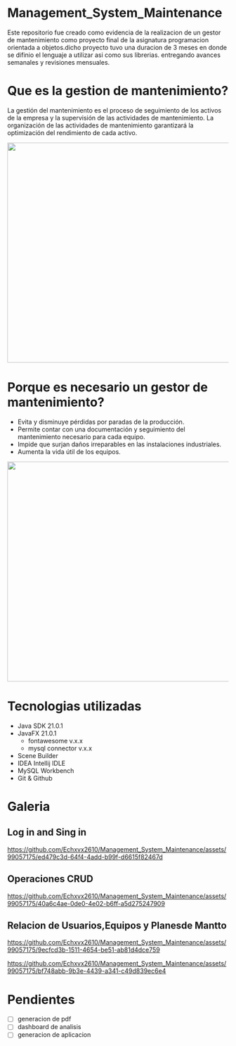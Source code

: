 # Management_System_Maintenance
Este repositorio fue creado como evidencia de la realizacion de un gestor de mantenimiento como proyecto final de la asignatura programacion orientada a objetos.dicho proyecto tuvo una duracion de 3 meses en donde se difinio el lenguaje a utilizar asi como sus librerias. entregando avances semanales y revisiones mensuales.
# Que es la gestion de mantenimiento?
La gestión del mantenimiento es el proceso de seguimiento de los activos de la empresa y la supervisión de las actividades de mantenimiento. La organización de las actividades de mantenimiento garantizará la optimización del rendimiento de cada activo.

<p align=center>
<img src="https://github.com/Echxvx2610/Management_System_Maintenance/assets/99057175/7319ccb1-5925-4b2e-8d62-1a0838b8c504" width=800 height=500>
</p>
  
# Porque es necesario un gestor de mantenimiento?
- Evita y disminuye pérdidas por paradas de la producción.
- Permite contar con una documentación y seguimiento del mantenimiento necesario para cada equipo.
- Impide que surjan daños irreparables en las instalaciones industriales.
- Aumenta la vida útil de los equipos.
<p align=center>
  <img src= "https://github.com/Echxvx2610/Management_System_Maintenance/assets/99057175/2ea1b730-90ee-43bf-b880-35ba6efb07b8" width=800 height=500>
</p>

# Tecnologias utilizadas
- Java SDK 21.0.1
- JavaFX 21.0.1
  - fontawesome v.x.x
  - mysql connector v.x.x
- Scene Builder
- IDEA Intellij IDLE
- MySQL Workbench
- Git & Github

# Galeria

## Log in and Sing in
https://github.com/Echxvx2610/Management_System_Maintenance/assets/99057175/ed479c3d-64f4-4add-b99f-d6615f82467d
## Operaciones CRUD
https://github.com/Echxvx2610/Management_System_Maintenance/assets/99057175/40a6c4ae-0de0-4e02-b6ff-a5d275247909
## Relacion de Usuarios,Equipos y Planesde Mantto
https://github.com/Echxvx2610/Management_System_Maintenance/assets/99057175/9ecfcd3b-1511-4654-be51-ab81d4dce759

https://github.com/Echxvx2610/Management_System_Maintenance/assets/99057175/bf748abb-9b3e-4439-a341-c49d839ec6e4

# Pendientes
- [ ] generacion de pdf
- [ ] dashboard de analisis
- [ ] generacion de aplicacion
